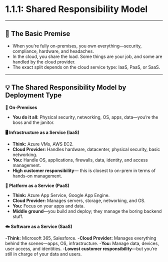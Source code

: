 # 1.1.1: Shared Responsibility Model

---

##  🧱 The Basic Premise ## 
- When you're fully on-premises, you own everything—security, compliance, hardware, and headaches.
- In the cloud, you share the load. Some things are your job, and some are handled by the cloud provider.
- The exact split depends on the cloud service type: IaaS, PaaS, or SaaS.

---

## 💡 The Shared Responsibility Model by Deployment Type ## 

**🏢 On-Premises**
- **You do it all:** Physical security, networking, OS, apps, data—you’re the boss and the janitor.

**🖥️ Infrastructure as a Service (IaaS)**
- **Think:** Azure VMs, AWS EC2.
- **Cloud Provider:** Handles hardware, datacenter, physical security, basic networking.
- **You:** Handle OS, applications, firewalls, data, identity, and access management.
- **High customer responsibility**— this is closest to on-prem in terms of hands-on management.

**🔧 Platform as a Service (PaaS)**

- **Think:** Azure App Service, Google App Engine.
- **Cloud Provider:** Manages servers, storage, networking, and OS.
- **You:** Focus on your apps and data.
- **Middle ground**—you build and deploy; they manage the boring backend stuff.

**☁️ Software as a Service (SaaS)**

-**Think:** Microsoft 365, Salesforce.
-**Cloud Provider:** Manages everything behind the scenes—apps, OS, infrastructure.
-**You:** Manage data, devices, user access, and identities.
-**Lowest customer responsibility**—but you’re still in charge of your data and users.